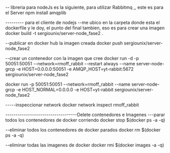 -- libreria para nodeJs es la siguiente, para utilizar Rabbitmq ,, este es para el Server
npm install amqplib







--------- para el cliente de nodejs
--me ubico en la carpeta donde esta el dockerfile y le doy, el punto del final tambien, eso  es para crear una imagen 
  docker  build -t sergiounix/server-node_fase2 .    

--publicar en docker hub la imagen creada
   docker push sergiounix/server-node_fase2

--crear un contenedor con la imagen que cree 
   docker run -d  -p 50051:50051 --network=rmoff_rabbit --restart always --name server-node-grcp  -e HOST=0.0.0.0:50051 -e AMQP_HOST=yt-rabbit:5672 sergiounix/server-node_fase2

   docker run  -p 50051:50051 --network=rmoff_rabbit  --name server-node-grcp  -e HOST_NORMAL=0.0.0.0 -e HOST=yt-rabbit sergiounix/server-node_fase2




-----inspeccionar network
docker network inspect rmoff_rabbit


-----------------------------------Delete contenedores e Imagenes
---parar todos los contenedores de docker corriendo
docker stop $(docker ps -a -q)

--eliminar todos los contenedores de docker parados
docker rm $(docker ps -a -q)


--eliminar todas las imagenes de docker 
docker rmi $(docker images -a -q)